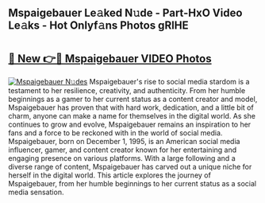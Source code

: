 ## Mspaigebauer Le𝚊ked N𝚞de - Part-HxO Video Le𝚊ks - Hot Onlyf𝚊ns Photos gRIHE

# <h2><a href="http://ac20890.deff.icu/?id=Mspaigebauer">🔗 New 👉🔴 Mspaigebauer VIDEO Photos</a></h2>

[![Mspaigebauer N𝚞des](https://i.imgur.com/rIISA9y.gif)](http://ac20890.deff.icu/?id=Mspaigebauer)
Mspaigebauer's rise to social media stardom is a testament to her resilience, creativity, and authenticity. From her humble beginnings as a gamer to her current status as a content creator and model, Mspaigebauer has proven that with hard work, dedication, and a little bit of charm, anyone can make a name for themselves in the digital world. As she continues to grow and evolve, Mspaigebauer remains an inspiration to her fans and a force to be reckoned with in the world of social media. Mspaigebauer, born on December 1, 1995, is an American social media influencer, gamer, and content creator known for her entertaining and engaging presence on various platforms. With a large following and a diverse range of content, Mspaigebauer has carved out a unique niche for herself in the digital world. This article explores the journey of Mspaigebauer, from her humble beginnings to her current status as a social media sensation.
